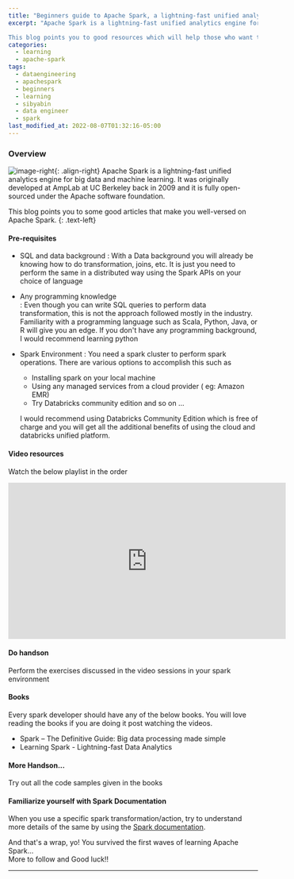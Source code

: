```yaml
---
title: "Beginners guide to Apache Spark, a lightning-fast unified analytics engine"
excerpt: "Apache Spark is a lightning-fast unified analytics engine for big data and machine learning. It was originally developed at AmpLab at UC Berkeley back in 2009 and it is fully open-sourced under the Apache software foundation.

This blog points you to good resources which will help those who want to learn spark from the fundamentals"
categories:
  - learning
  - apache-spark
tags:
  - dataengineering
  - apachespark
  - beginners
  - learning
  - sibyabin
  - data engineer
  - spark
last_modified_at: 2022-08-07T01:32:16-05:00
---
```


### Overview

![image-right](https://spark.apache.org/images/spark-logo-back.png){: .align-right}
Apache Spark is a lightning-fast unified analytics engine for big data and machine learning. It was originally developed at AmpLab at UC Berkeley back in 2009 and it is fully open-sourced under the Apache software foundation.

This blog points you to some good articles that make you well-versed on Apache Spark.
{: .text-left}



#### Pre-requisites

* SQL and data background
: With a Data background you will already be knowing how to do transformation, joins, etc. It is just you need to perform the same in a distributed way using the Spark APIs on your choice of language

* Any programming knowledge   
: Even though you can write SQL queries to perform data transformation, this is not the approach followed mostly in the industry. Familiarity with a programming language such as Scala, Python, Java, or R will give you an edge. If you don't have any programming background, I would recommend learning python 

* Spark Environment
: You need a spark cluster to perform spark operations. There are various options to accomplish this such as  
  * Installing spark on your local machine 
  * Using any managed services from a cloud provider ( eg: Amazon EMR)
  * Try Databricks community edition
    and so on ...

  I would recommend using Databricks Community Edition which is free of charge and you will get all the additional benefits of using the cloud and databricks unified platform.


#### Video resources
Watch the below playlist in the order

<div class="embed-responsive embed-responsive-16by9">
<iframe width="560" height="315" src="https://www.youtube.com/embed/videoseries?list=PLc1bQaCKZHvpnUO5k2reladQfG8aeVBPL" title="YouTube video player" frameborder="0" allow="accelerometer; autoplay; clipboard-write; encrypted-media; gyroscope; picture-in-picture" allowfullscreen></iframe>
</div>

#### Do handson
Perform the exercises discussed in the video sessions in your spark environment

#### Books
Every spark developer should have any of the below books. You will love reading the books if you are doing it post watching the videos.
* Spark – The Definitive Guide: Big data processing made simple
* Learning Spark - Lightning-fast Data Analytics

#### More Handson...
Try out all the code samples given in the books

#### Familiarize yourself with Spark Documentation
When you use a specific spark transformation/action, try to understand more details of the same by using the 
[Spark documentation](https://spark.apache.org/documentation.html "Spark Documentation").

And that's a wrap, yo! You survived the first waves of learning Apache Spark...
<br/>More to follow and Good luck!!

----